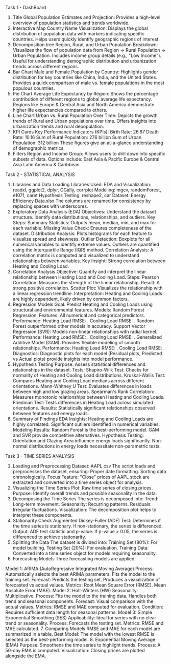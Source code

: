 Task 1 - DashBoard
1. Title
Global Population Estimates and Projection: Provides a high-level overview of population statistics and trends worldwide.
2. Interactive Map
Country Name Visualization:
Displays the global distribution of population data with markers indicating specific countries.
Helps users quickly identify geographic regions of interest.
3. Decomposition tree
Region, Rural, and Urban Population Breakdown:
Visualizes the flow of population data from Region → Rural Population → Urban Population.
Includes income group details (e.g., "Low Income").
Useful for understanding demographic distribution and urbanization trends across different regions.
4. Bar Chart
Male and Female Population by Country:
Highlights gender distribution for key countries like China, India, and the United States.
Provides a quick comparison of male vs. female populations in the most populous countries.
5. Pie Chart
Average Life Expectancy by Region:
Shows the percentage contribution of different regions to global average life expectancy.
Regions like Europe & Central Asia and North America demonstrate higher life expectancies compared to others.
6. Line Chart
Urban vs. Rural Population Over Time:
Depicts the growth trends of Rural and Urban populations over time.
Offers insights into urbanization trends and rural depopulation.
7. KPI Cards
Key Performance Indicators (KPIs):
Birth Rate: 26.67
Death Rate: 10.16
Sum of Rural Population: 276 billion
Sum of Urban Population: 312 billion
These figures give an at-a-glance understanding of demographic metrics.
8. Filters
Region and Income Group:
Allows users to drill down into specific subsets of data.
Options include:
East Asia & Pacific
Europe & Central Asia
Latin America & Caribbean


Task 2 - STATISTICAL ANALYSIS
1. Libraries and Data Loading
Libraries Used:
EDA and Visualization: readxl, ggplot2, dplyr, GGally, corrplot
Modeling: mgcv, randomForest, e1071, caret
Hypothesis Testing: reshape2, car
Dataset: Energy Efficiency Data.xlsx
The columns are renamed for consistency by replacing spaces with underscores.
2. Exploratory Data Analysis (EDA)
Objectives:
Understand the dataset structure.
Identify data distributions, relationships, and outliers.
Key Steps:
Summary Statistics:
Outputs mean, median, min, and max for each variable.
Missing Value Check:
Ensures completeness of the dataset.
Distribution Analysis:
Plots histograms for each feature to visualize spread and skewness.
Outlier Detection:
Boxplots for all numerical variables to identify extreme values.
Outliers are quantified using the Interquartile Range (IQR) method.
Correlation Analysis:
A correlation matrix is computed and visualized to understand relationships between variables.
Key Insight: Strong correlation between Heating and Cooling Load.
3. Correlation Analysis
Objective:
Quantify and interpret the linear relationship between Heating Load and Cooling Load.
Steps:
Pearson Correlation:
Measures the strength of the linear relationship.
Result: A strong positive correlation.
Scatter Plot:
Visualizes the relationship with a linear regression trendline.
Interpretation:
Heating and Cooling Loads are highly dependent, likely driven by common factors.
4. Regression Models
Goal:
Predict Heating and Cooling Loads using structural and environmental features.
Models:
Random Forest Regression:
Features: All numerical and categorical predictors.
Performance:
Heating Load RMSE: <value calculated in script>.
Cooling Load RMSE: <value calculated in script>.
Random Forest outperformed other models in accuracy.
Support Vector Regression (SVR):
Models non-linear relationships with radial kernel.
Performance:
Heating Load RMSE: <value calculated in script>.
Cooling Load RMSE: <value calculated in script>.
Generalized Additive Model (GAM):
Provides flexible modeling of smooth relationships.
Performance:
Heating Load RMSE: <value calculated in script>.
Cooling Load RMSE: <value calculated in script>.
Diagnostics:
Diagnostic plots for each model (Residual plots, Predicted vs Actual plots) provide insights into model performance.
5. Hypothesis Testing
Purpose:
Assess statistical differences and relationships in the dataset.
Tests:
Shapiro-Wilk Test:
Checks for normality of Heating and Cooling Load distributions.
Kruskal-Wallis Test:
Compares Heating and Cooling Load medians across different orientations.
Mann-Whitney U Test:
Evaluates differences in loads between high and low glazing areas.
Spearman's Rank Correlation:
Measures monotonic relationships between Heating and Cooling Loads.
Friedman Test:
Tests differences in Heating Load across simulated orientations.
Results:
Statistically significant relationships observed between features and energy loads.
6. Summary of Findings
EDA Insights:
Heating and Cooling Loads are highly correlated.
Significant outliers identified in numerical variables.
Modeling Results:
Random Forest is the best-performing model.
GAM and SVR provide competitive alternatives.
Hypothesis Testing:
Orientation and Glazing Area influence energy loads significantly.
Non-normal distributions in energy loads necessitate non-parametric tests.


Task 3 - TIME SERIES ANALYSIS
1. Loading and Preprocessing
Dataset: AAPL.csv
The script loads and preprocesses the dataset, ensuring:
Proper date formatting.
Sorting data chronologically.
Focus Feature: "Close" prices of AAPL stock are extracted and converted into a time series object for analysis.
2. Visualizing the Time Series
Plot: Raw time series of closing prices.
Purpose: Identify overall trends and possible seasonality in the data.
3. Decomposing the Time Series
The series is decomposed into:
Trend: Long-term movement.
Seasonality: Recurring patterns.
Residuals: Irregular fluctuations.
Visualization: The decomposition plot helps to interpret these components.
4. Stationarity Check
Augmented Dickey-Fuller (ADF) Test:
Determines if the time series is stationary.
If non-stationary, the series is differenced.
Output:
ADF test statistic and p-value.
If p-value > 0.05, the series is differenced to achieve stationarity.
5. Splitting the Data
The dataset is divided into:
Training Set (80%): For model building.
Testing Set (20%): For evaluation.
Training Data: Converted into a time series object for models requiring seasonality.
6. Forecasting Models
Three forecasting models are applied:

Model 1: ARIMA (AutoRegressive Integrated Moving Average)
Process:
Automatically selects the best ARIMA parameters.
Fits the model to the training set.
Forecast:
Predicts the testing set.
Produces a visualization of forecasted vs actual values.
Metrics:
Root Mean Square Error (RMSE).
Mean Absolute Error (MAE).
Model 2: Holt-Winters (HW)
Seasonality: Multiplicative.
Process:
Fits the model to the training data.
Handles both trend and seasonal components.
Forecast:
Visual comparison with the actual values.
Metrics:
RMSE and MAE computed for evaluation.
Condition:
Requires sufficient data length for seasonal patterns.
Model 3: Simple Exponential Smoothing (SES)
Applicability:
Ideal for series with no clear trend or seasonality.
Process:
Forecasts the testing set.
Metrics:
RMSE and MAE calculated.
7. Comparing Models
RMSE and MAE for each model are summarized in a table.
Best Model:
The model with the lowest RMSE is selected as the best-performing model.
8. Exponential Moving Average (EMA)
Purpose: Smoothens the time series to highlight trends.
Process:
A 50-day EMA is computed.
Visualization:
Closing prices are plotted alongside the EMA.
